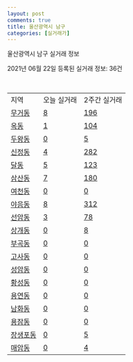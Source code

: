 ```yaml
---
layout: post
comments: true
title: 울산광역시 남구
categories: [실거래가]
---
```


울산광역시 남구 실거래 정보

2021년 06월 22일 등록된 실거래 정보: 36건

<script type="text/javascript">
  google.charts.load('current', {'packages':['corechart']});
  google.charts.setOnLoadCallback(drawChart);

  function drawChart() {
    var data = google.visualization.arrayToDataTable([['거래일', '매매', '전월세', '전매'], ['2021-02', 0, 9, 0], ['2021-03', 12, 67, 1], ['2021-04', 168, 188, 31], ['2021-05', 358, 204, 43], ['2021-06', 132, 80, 4]]);

    var options = {
      title: '최근 유형별 거래량 추이',
      legend: { position: 'bottom' }
    };

    var chart = new google.visualization.LineChart(document.getElementById('columnchart_material'));
    chart.draw(data, (options));
  }
</script>

<div id="columnchart_material" style="width: 450px; margin-left: -35px"></div>
<br>
<table class="sortable">
  <tr>
    <td>지역</td>
    <td>오늘 실거래</td>
    <td>2주간 실거래</td>
  </tr>

  
  <tr class="item">
    <td><a href="3114010100.html">무거동</a></td>
    <td><a href="3114010100.html">8</a></td>
    <td><a href="3114010100.html">196</a></td>
  </tr>
    

  <tr class="item">
    <td><a href="3114010200.html">옥동</a></td>
    <td><a href="3114010200.html">1</a></td>
    <td><a href="3114010200.html">104</a></td>
  </tr>
    

  <tr class="item">
    <td><a href="3114010300.html">두왕동</a></td>
    <td><a href="3114010300.html">0</a></td>
    <td><a href="3114010300.html">5</a></td>
  </tr>
    

  <tr class="item">
    <td><a href="3114010400.html">신정동</a></td>
    <td><a href="3114010400.html">4</a></td>
    <td><a href="3114010400.html">282</a></td>
  </tr>
    

  <tr class="item">
    <td><a href="3114010500.html">달동</a></td>
    <td><a href="3114010500.html">5</a></td>
    <td><a href="3114010500.html">123</a></td>
  </tr>
    

  <tr class="item">
    <td><a href="3114010600.html">삼산동</a></td>
    <td><a href="3114010600.html">7</a></td>
    <td><a href="3114010600.html">180</a></td>
  </tr>
    

  <tr class="item">
    <td><a href="3114010700.html">여천동</a></td>
    <td><a href="3114010700.html">0</a></td>
    <td><a href="3114010700.html">0</a></td>
  </tr>
    

  <tr class="item">
    <td><a href="3114010800.html">야음동</a></td>
    <td><a href="3114010800.html">8</a></td>
    <td><a href="3114010800.html">312</a></td>
  </tr>
    

  <tr class="item">
    <td><a href="3114010900.html">선암동</a></td>
    <td><a href="3114010900.html">3</a></td>
    <td><a href="3114010900.html">78</a></td>
  </tr>
    

  <tr class="item">
    <td><a href="3114011000.html">상개동</a></td>
    <td><a href="3114011000.html">0</a></td>
    <td><a href="3114011000.html">8</a></td>
  </tr>
    

  <tr class="item">
    <td><a href="3114011100.html">부곡동</a></td>
    <td><a href="3114011100.html">0</a></td>
    <td><a href="3114011100.html">0</a></td>
  </tr>
    

  <tr class="item">
    <td><a href="3114011200.html">고사동</a></td>
    <td><a href="3114011200.html">0</a></td>
    <td><a href="3114011200.html">0</a></td>
  </tr>
    

  <tr class="item">
    <td><a href="3114011300.html">성암동</a></td>
    <td><a href="3114011300.html">0</a></td>
    <td><a href="3114011300.html">0</a></td>
  </tr>
    

  <tr class="item">
    <td><a href="3114011400.html">황성동</a></td>
    <td><a href="3114011400.html">0</a></td>
    <td><a href="3114011400.html">0</a></td>
  </tr>
    

  <tr class="item">
    <td><a href="3114011500.html">용연동</a></td>
    <td><a href="3114011500.html">0</a></td>
    <td><a href="3114011500.html">0</a></td>
  </tr>
    

  <tr class="item">
    <td><a href="3114011600.html">남화동</a></td>
    <td><a href="3114011600.html">0</a></td>
    <td><a href="3114011600.html">0</a></td>
  </tr>
    

  <tr class="item">
    <td><a href="3114011700.html">용잠동</a></td>
    <td><a href="3114011700.html">0</a></td>
    <td><a href="3114011700.html">0</a></td>
  </tr>
    

  <tr class="item">
    <td><a href="3114011800.html">장생포동</a></td>
    <td><a href="3114011800.html">0</a></td>
    <td><a href="3114011800.html">5</a></td>
  </tr>
    

  <tr class="item">
    <td><a href="3114011900.html">매암동</a></td>
    <td><a href="3114011900.html">0</a></td>
    <td><a href="3114011900.html">4</a></td>
  </tr>
    


</table>


    